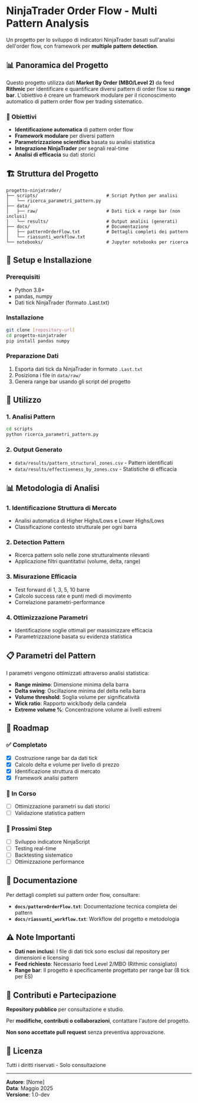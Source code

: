 # NinjaTrader Order Flow - Multi Pattern Analysis

Un progetto per lo sviluppo di indicatori NinjaTrader basati sull'analisi dell'order flow, con framework per **multiple pattern detection**.

## 📊 Panoramica del Progetto

Questo progetto utilizza dati **Market By Order (MBO/Level 2)** da feed **Rithmic** per identificare e quantificare diversi pattern di order flow su **range bar**. L'obiettivo è creare un framework modulare per il riconoscimento automatico di pattern order flow per trading sistematico.

### 🎯 Obiettivi

- **Identificazione automatica** di pattern order flow
- **Framework modulare** per diversi pattern
- **Parametrizzazione scientifica** basata su analisi statistica
- **Integrazione NinjaTrader** per segnali real-time
- **Analisi di efficacia** su dati storici

## 🏗️ Struttura del Progetto

```
progetto-ninjatrader/
├── scripts/                          # Script Python per analisi
│   └── ricerca_parametri_pattern.py
├── data/
│   ├── raw/                          # Dati tick e range bar (non inclusi)
│   └── results/                      # Output analisi (generati)
├── docs/                             # Documentazione
│   ├── patternOrderFlow.txt          # Dettagli completi dei pattern
│   └── riassunti_workflow.txt
└── notebooks/                        # Jupyter notebooks per ricerca
```

## 🔧 Setup e Installazione

### Prerequisiti
- Python 3.8+
- pandas, numpy
- Dati tick NinjaTrader (formato .Last.txt)

### Installazione
```bash
git clone [repository-url]
cd progetto-ninjatrader
pip install pandas numpy
```

### Preparazione Dati
1. Esporta dati tick da NinjaTrader in formato `.Last.txt`
2. Posiziona i file in `data/raw/`
3. Genera range bar usando gli script del progetto

## 🚀 Utilizzo

### 1. Analisi Pattern
```bash
cd scripts
python ricerca_parametri_pattern.py
```

### 2. Output Generato
- `data/results/pattern_structural_zones.csv` - Pattern identificati
- `data/results/effectiveness_by_zones.csv` - Statistiche di efficacia

## 📊 Metodologia di Analisi

### 1. Identificazione Struttura di Mercato
- Analisi automatica di Higher Highs/Lows e Lower Highs/Lows
- Classificazione contesto strutturale per ogni barra

### 2. Detection Pattern
- Ricerca pattern solo nelle zone strutturalmente rilevanti
- Applicazione filtri quantitativi (volume, delta, range)

### 3. Misurazione Efficacia
- Test forward di 1, 3, 5, 10 barre
- Calcolo success rate e punti medi di movimento
- Correlazione parametri-performance

### 4. Ottimizzazione Parametri
- Identificazione soglie ottimali per massimizzare efficacia
- Parametrizzazione basata su evidenza statistica

## 📋 Parametri del Pattern

I parametri vengono ottimizzati attraverso analisi statistica:

- **Range minimo**: Dimensione minima della barra
- **Delta swing**: Oscillazione minima del delta nella barra
- **Volume threshold**: Soglia volume per significatività
- **Wick ratio**: Rapporto wick/body della candela
- **Extreme volume %**: Concentrazione volume ai livelli estremi

## 🎯 Roadmap

### ✅ Completato
- [x] Costruzione range bar da dati tick
- [x] Calcolo delta e volume per livello di prezzo
- [x] Identificazione struttura di mercato
- [x] Framework analisi pattern

### 🔄 In Corso
- [ ] Ottimizzazione parametri su dati storici
- [ ] Validazione statistica pattern

### 📅 Prossimi Step
- [ ] Sviluppo indicatore NinjaScript
- [ ] Testing real-time
- [ ] Backtesting sistematico
- [ ] Ottimizzazione performance

## 📖 Documentazione

Per dettagli completi sui pattern order flow, consultare:
- **`docs/patternOrderFlow.txt`**: Documentazione tecnica completa dei pattern
- **`docs/riassunti_workflow.txt`**: Workflow del progetto e metodologia

## ⚠️ Note Importanti

- **Dati non inclusi**: I file di dati tick sono esclusi dal repository per dimensioni e licensing
- **Feed richiesto**: Necessario feed Level 2/MBO (Rithmic consigliato)
- **Range bar**: Il progetto è specificamente progettato per range bar (8 tick per ES)

## 🤝 Contributi e Partecipazione

**Repository pubblico** per consultazione e studio.

Per **modifiche, contributi o collaborazioni**, contattare l'autore del progetto. 

**Non sono accettate pull request** senza preventiva approvazione.

## 📄 Licenza

Tutti i diritti riservati - Solo consultazione

---

**Autore**: [Nome]  
**Data**: Maggio 2025  
**Versione**: 1.0-dev